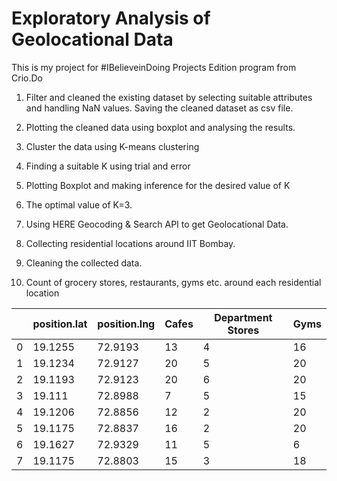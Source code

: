 # Exploratory Analysis of Geolocational Data

This is my project for #IBelieveinDoing Projects Edition program from Crio.Do

1) Filter and cleaned the existing dataset by selecting suitable attributes and handling NaN values. Saving the cleaned dataset as csv file.
   
2) Plotting the cleaned data using boxplot and analysing the results.

3) Cluster the data using K-means clustering

4) Finding a suitable K using trial and error

5) Plotting Boxplot and making inference for the desired value of K

6) The optimal value of K=3.

7) Using  HERE Geocoding & Search API to get Geolocational Data.

8) Collecting residential locations around IIT Bombay.

9) Cleaning the collected data.

10) Count of grocery stores, restaurants, gyms etc. around each residential location
   
|    |   position.lat |   position.lng |   Cafes |   Department Stores |   Gyms |
|----|----------------|----------------|---------|---------------------|--------|
|  0 |        19.1255 |        72.9193 |      13 |                   4 |     16 |
|  1 |        19.1234 |        72.9127 |      20 |                   5 |     20 |
|  2 |        19.1193 |        72.9123 |      20 |                   6 |     20 |
|  3 |        19.111  |        72.8988 |       7 |                   5 |     15 |
|  4 |        19.1206 |        72.8856 |      12 |                   2 |     20 |
|  5 |        19.1175 |        72.8837 |      16 |                   2 |     20 |
|  6 |        19.1627 |        72.9329 |      11 |                   5 |      6 |
|  7 |        19.1175 |        72.8803 |      15 |                   3 |     18 |

